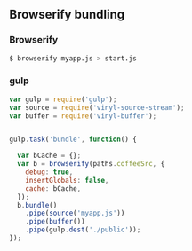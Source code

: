 ## Browserify bundling



### Browserify

```bash
$ browserify myapp.js > start.js
```


### gulp

```js
var gulp = require('gulp');
var source = require('vinyl-source-stream');
var buffer = require('vinyl-buffer');


gulp.task('bundle', function() {

  var bCache = {};
  var b = browserify(paths.coffeeSrc, {
    debug: true,
    insertGlobals: false,
    cache: bCache,
  });
  b.bundle()
    .pipe(source('myapp.js'))
    .pipe(buffer())
    .pipe(gulp.dest('./public'));
});


```
